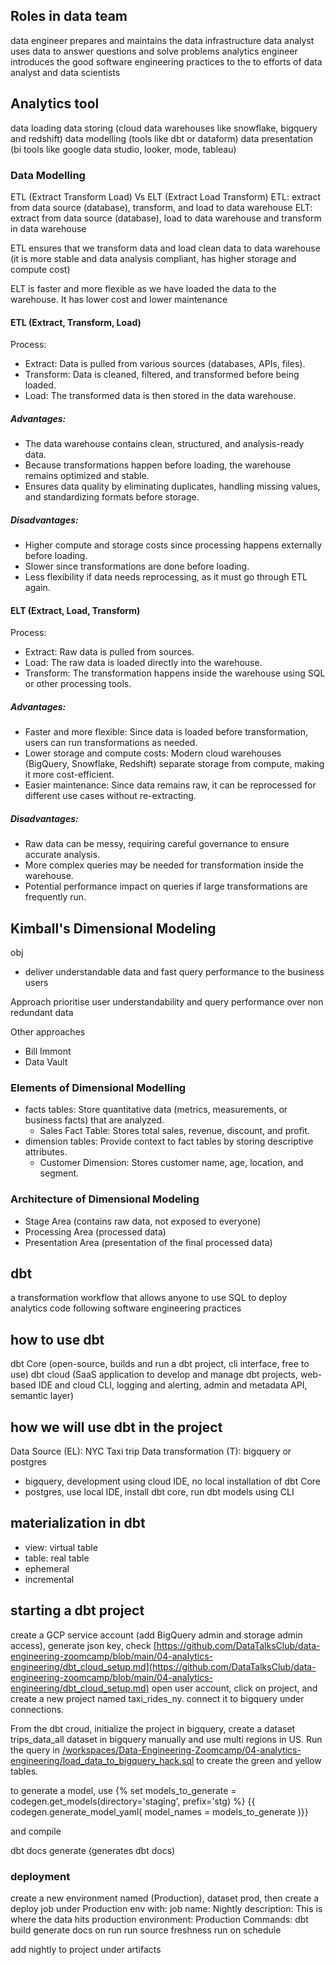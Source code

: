 ## Roles in data team
data engineer prepares and maintains the data infrastructure
data analyst uses data to answer questions and solve problems
analytics engineer introduces the good software engineering practices to the to efforts of data analyst and data scientists

## Analytics tool
data loading
data storing (cloud data warehouses like snowflake, bigquery and redshift)
data modelling (tools like dbt or dataform)
data presentation (bi tools like google data studio, looker, mode, tableau)

### Data Modelling

ETL (Extract Transform Load) Vs ELT (Extract Load Transform)
ETL: extract from data source (database), transform, and load to data warehouse
ELT: extract from data source (database),  load to data warehouse and transform in data warehouse

ETL ensures that we transform data and load clean data to data warehouse (it is more stable and data analysis compliant, has higher storage and compute cost)

ELT is faster and more flexible as we have loaded the data to the warehouse. It has lower cost and lower maintenance

#### ETL (Extract, Transform, Load)
Process:

- Extract: Data is pulled from various sources (databases, APIs, files).
- Transform: Data is cleaned, filtered, and transformed before being loaded.
- Load: The transformed data is then stored in the data warehouse.

##### Advantages:

- The data warehouse contains clean, structured, and analysis-ready data.
- Because transformations happen before loading, the warehouse remains optimized and stable.
- Ensures data quality by eliminating duplicates, handling missing values, and standardizing formats before storage.

##### Disadvantages:

- Higher compute and storage costs since processing happens externally before loading.
- Slower since transformations are done before loading.
- Less flexibility if data needs reprocessing, as it must go through ETL again.


#### ELT (Extract, Load, Transform)
Process:

- Extract: Raw data is pulled from sources.
- Load: The raw data is loaded directly into the warehouse.
- Transform: The transformation happens inside the warehouse using SQL or other processing tools.

##### Advantages:

- Faster and more flexible: Since data is loaded before transformation, users can run transformations as needed.
- Lower storage and compute costs: Modern cloud warehouses (BigQuery, Snowflake, Redshift) separate storage from compute, making it more cost-efficient.
- Easier maintenance: Since data remains raw, it can be reprocessed for different use cases without re-extracting.

##### Disadvantages:

- Raw data can be messy, requiring careful governance to ensure accurate analysis.
- More complex queries may be needed for transformation inside the warehouse.
- Potential performance impact on queries if large transformations are frequently run.

## Kimball's Dimensional Modeling
obj
- deliver understandable data and fast query performance to the business users

Approach
prioritise user understandability and query performance over non redundant data 

Other approaches
- Bill Immont
- Data Vault

### Elements of Dimensional Modelling

- facts tables: Store quantitative data (metrics, measurements, or business facts) that are analyzed. 
    - Sales Fact Table: Stores total sales, revenue, discount, and profit.
- dimension tables: Provide context to fact tables by storing descriptive attributes.
    - Customer Dimension: Stores customer name, age, location, and segment.

### Architecture of Dimensional Modeling

- Stage Area (contains raw data, not exposed to everyone)
- Processing Area (processed data)
- Presentation Area (presentation of the final processed data)

## dbt
a transformation workflow that allows anyone to use SQL to deploy analytics code following software engineering practices

## how to use dbt
dbt Core (open-source, builds and run a dbt project, cli interface, free to use)
dbt cloud (SaaS application to develop and manage dbt projects, web-based IDE and cloud CLI, logging and alerting, admin and metadata API, semantic layer)

## how we will use dbt in the project
Data Source (EL): NYC Taxi trip
Data transformation (T): bigquery or postgres
- bigquery, development using cloud IDE, no local installation of dbt Core
- postgres, use local IDE, install dbt core, run dbt models using CLI

## materialization in dbt
- view: virtual table
- table: real table
- ephemeral
- incremental

## starting a dbt project
create a GCP service account (add BigQuery admin and storage admin access), generate json key, check [https://github.com/DataTalksClub/data-engineering-zoomcamp/blob/main/04-analytics-engineering/dbt_cloud_setup.md](https://github.com/DataTalksClub/data-engineering-zoomcamp/blob/main/04-analytics-engineering/dbt_cloud_setup.md)
open user account, click on project, and create a new project named taxi_rides_ny. connect it to bigquery under connections. 

From the dbt croud, initialize the project
in bigquery, create a dataset trips_data_all dataset in bigquery manually and use multi regions in US. Run the query in [/workspaces/Data-Engineering-Zoomcamp/04-analytics-engineering/load_data_to_bigquery_hack.sql](/workspaces/Data-Engineering-Zoomcamp/04-analytics-engineering/load_data_to_bigquery_hack.sql) to create the green and yellow tables.

to generate a model, use 
{% set models_to_generate = codegen.get_models(directory='staging', prefix='stg) %}
{{ codegen.generate_model_yaml(
    model_names = models_to_generate
)}}

and compile

dbt docs generate (generates dbt docs)

### deployment
create a new environment named (Production), dataset prod, then create a deploy job under Production env with:
job name: Nightly
description: This is where the data hits production
environment: Production
Commands: dbt build
generate docs on run
run source freshness
run on schedule

add nightly to project under artifacts